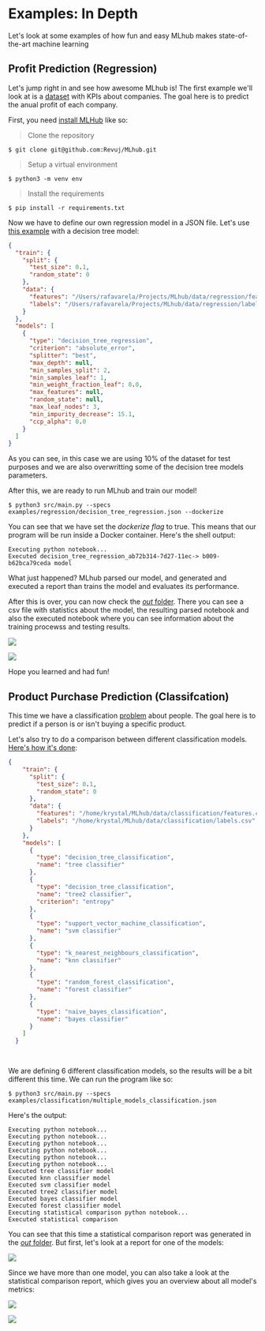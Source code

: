 # Examples: In Depth

Let's look at some examples of how fun and easy MLhub makes state-of-the-art machine learning



## Profit Prediction (Regression)

Let's jump right in and see how awesome MLhub is! The first example we'll look at is a [dataset](https://github.com/Revuj/MLhub/tree/master/data/regression) with KPIs about companies. 
The goal here is to predict the anual profit of each company.


First, you need [install MLHub](https://github.com/Revuj/MLhub#installation) like so:

> Clone the repository

    $ git clone git@github.com:Revuj/MLhub.git
    

> Setup a virtual environment

    $ python3 -m venv env

> Install the requirements


    $ pip install -r requirements.txt



Now we have to define our own regression model in a JSON file. Let's use [this example](https://github.com/Revuj/MLhub/blob/master/examples/regression/decision_tree_regression.json) with a decision tree model:

```json
{
  "train": {
    "split": {
      "test_size": 0.1,
      "random_state": 0
    },
    "data": {
      "features": "/Users/rafavarela/Projects/MLhub/data/regression/features.csv",
      "labels": "/Users/rafavarela/Projects/MLhub/data/regression/labels.csv"
    }
  },
  "models": [
    {
      "type": "decision_tree_regression",
      "criterion": "absolute_error",
      "splitter": "best",
      "max_depth": null,
      "min_samples_split": 2,
      "min_samples_leaf": 1,
      "min_weight_fraction_leaf": 0.0,
      "max_features": null,
      "random_state": null,
      "max_leaf_nodes": 3,
      "min_impurity_decrease": 15.1,
      "ccp_alpha": 0.0
    }
  ]
}
```

As you can see, in this case we are using 10% of the dataset for test purposes and we are also overwritting some of the decision tree models parameters.

After this, we are ready to run MLhub and train our model!

    $ python3 src/main.py --specs examples/regression/decision_tree_regression.json --dockerize
    
You can see that we have set the *dockerize flag* to true. This means that our program will be run inside a Docker container.
Here's the shell output:

```
Executing python notebook...
Executed decision_tree_regression_ab72b314-7d27-11ec-> b009-b62bca79ceda model
```


What just happened? MLhub parsed our model, and generated and executed a report than trains the model and evaluates its performance.

After this is over, you can now check the [*out* folder](https://github.com/Revuj/MLhub/tree/master/examples_out/regression). There you can see a csv file with statistics about the model, the resulting parsed notebook and also the executed notebook where you can see information about the training procewss and testing results.  

![](https://i.imgur.com/vXHw5lM.png)

![](https://i.imgur.com/zkRQPkG.png)

Hope you learned and had fun!

## Product Purchase Prediction (Classifcation)

This time we have a classification [problem](https://github.com/Revuj/MLhub/tree/master/data/classification) about people. 
The goal here is to predict if a person is or isn't buying a specific product.

Let's also try to do a comparison between different classification models. [Here's how it's done](https://github.com/Revuj/MLhub/blob/master/examples/classification/multiple_models_classification.json):

```json
{
    "train": {
      "split": {
        "test_size": 0.1,
        "random_state": 0
      },
      "data": {
        "features": "/home/krystal/MLhub/data/classification/features.csv",
        "labels": "/home/krystal/MLhub/data/classification/labels.csv"
      }
    },
    "models": [
      {
        "type": "decision_tree_classification",
        "name": "tree classifier"
      },
      {
        "type": "decision_tree_classification",
        "name": "tree2 classifier",
        "criterion": "entropy"
      },
      {
        "type": "support_vector_machine_classification",
        "name": "svm classifier"
      },
      {
        "type": "k_nearest_neighbours_classification",
        "name": "knn classifier"
      },
      {
        "type": "random_forest_classification",
        "name": "forest classifier"
      },
      {
        "type": "naive_bayes_classification",
        "name": "bayes classifier"
      }
    ]
  }
  
   
```

We are defining 6 different classification models, so the results will be a bit different this time. We can run the program like so:

    $ python3 src/main.py --specs examples/classification/multiple_models_classification.json 

Here's the output:

```
Executing python notebook...
Executing python notebook...
Executing python notebook...
Executing python notebook...
Executing python notebook...
Executing python notebook...
Executed tree classifier model
Executed knn classifier model
Executed svm classifier model
Executed tree2 classifier model
Executed bayes classifier model
Executed forest classifier model
Executing statistical comparison python notebook...
Executed statistical comparison
```

You can see that this time a statistical comparison report was generated in the [*out* folder](https://github.com/Revuj/MLhub/tree/master/examples_out/classification). But first, let's look at a report for one of the models:

![](https://i.imgur.com/fRUfy5q.png)


Since we have more than one model, you can also take a look at the statistical comparison report, which gives you an overview about all model's metrics:

![](https://i.imgur.com/gSxCopf.png)

![](https://i.imgur.com/QX3455H.png)
